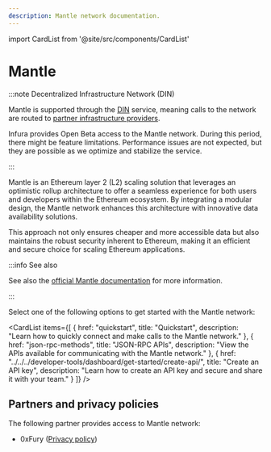 ```yaml
---
description: Mantle network documentation.
---
```


import CardList from '@site/src/components/CardList'

# Mantle

:::note Decentralized Infrastructure Network (DIN)

Mantle is supported through the [DIN](https://www.infura.io/solutions/decentralized-infrastructure-service) service,
meaning calls to the network are routed to [partner infrastructure providers](#partners-and-privacy-policies).

Infura provides Open Beta access to the Mantle network. During this period, there might be feature limitations. Performance issues are not expected, but they are possible as we optimize and stabilize the service.

:::

Mantle is an Ethereum layer 2 (L2) scaling solution that leverages an optimistic rollup architecture
to offer a seamless experience for both users and developers within the Ethereum ecosystem.
By integrating a modular design, the Mantle network enhances this architecture with innovative data
availability solutions.

This approach not only ensures cheaper and more accessible data but also maintains the robust security
inherent to Ethereum, making it an efficient and secure choice for scaling Ethereum applications.


:::info See also

See also the [official Mantle documentation](https://docs-v2.mantle.xyz/) for more information.

:::


Select one of the following options to get started with the Mantle network:

<CardList
  items={[
    {
      href: "quickstart",
      title: "Quickstart",
      description: "Learn how to quickly connect and make calls to the Mantle network."
    },
    {
      href: "json-rpc-methods",
      title: "JSON-RPC APIs",
      description: "View the APIs available for communicating with the Mantle network."
    },
    {
      href: "../../../developer-tools/dashboard/get-started/create-api/",
      title: "Create an API key",
      description: "Learn how to create an API key and secure and share it with your team."
    }
  ]}
/>

## Partners and privacy policies

The following partner provides access to Mantle network:

- 0xFury ([Privacy policy](https://0xfury.com/privacy.php))
